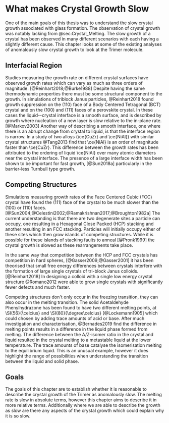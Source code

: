 # What makes Crystal Growth Slow

One of the main goals of this thesis
was to understand the slow crystal growth associated with glass formation.
The observation of crystal growth was notably lacking from @sec:Crystal_Melting.
The slow growth of a crystal has been observed in many different scenarios
with each having a slightly different cause.
This chapter looks at some of the existing analyses of
anomalously slow crystal growth to look at the Trimer molecule.

## Interfacial Region

Studies measuring the growth rate
on different crystal surfaces
have observed growth rates
which can vary as much as three orders of magnitude. [@Reinhart2018;@Burke1988]
Despite having the same thermodynamic properties
there must be some structural component to the growth.
In simulations of triblock Janus particles,
@Reinhart2018 found growth suppression on
the (110) face of a Body Centered Tetragonal (BCT) crystal
and on the (100) and (111) faces of a perovskite crystal.
In these cases the liquid--crystal interface is a smooth surface,
and is described by growth where nucleation of a new layer
is slow relative to the in-plane rate. [@Markov2003]
Another way of describing a smooth interface,
one where there is an abrupt change from crystal to liquid,
is that the interface region is narrow.
In a study of two alloys (\ce{CuZr} and \ce{NiAl}) with similar crystal structures
@Tang2013 find that \ce{NiAl} is an order of magnitude faster than \ce{CuZr}.
This difference between the growth rates has been attributed to
the ordering of liquid \ce{NiAl} over many atomic diameters near the crystal interface.
The presence of a large interface width
has been shown to be important for fast growth, [@Sun2018a]
particularly in the barrier-less Turnbull type growth.

## Competing Structures

Simulations measuring growth rates of the Face Centered Cubic (FCC) crystal
have found the (111) face of the crystal to be much slower than
the (100) or (110) faces. [@Sun2004;@Celestini2002;@Ramakrishnan2017;@Broughton1982a]
The current understanding is that there are two degenerate sites a particle can occupy,
one resulting in a Hexagonal Close Packed (HCP) stacking and another resulting in an FCC stacking.
Particles will initially occupy either of these sites
which then grow islands of competing structures.
While it is possible for these islands of stacking faults to anneal [@Pronk1999]
the crystal growth is slowed as these rearrangements take place.

In the same way that competition between the HCP and FCC crystals
has competition in hard spheres, [@Gasser2009;@Gasser2001]
it has been theorised that small free energy differences between crystals
interfere with the formation of large single crystals of tri-block Janus colloids. [@Reinhart2018]
In designing a colloid with a single low energy crystal structure
@Romano2012 were able to grow single crystals
with significantly fewer defects and much faster.

Competing structures don't only occur in the freezing transition,
they can also occur in the melting transition.
The solid Acetaldehyde Phenylhydrazone has been found to have
two different melting points,
at \SI{56}{\celcius} and \SI{80}{\degree\celcius} [@Lockemann1905]
which could chosen by adding trace amounts of acid or base.
After much investigation and characterisation,
@Bernades2019 find the difference in melting points
results in a difference in the liquid phase formed from melting.
The difference between the A/Z-isomer ratio in the crystal and liquid
resulted in the crystal melting to a metastable liquid at the lower temperature.
The trace amounts of base catalyse the isomerisation
melting to the equilibrium liquid.
This is an unusual example,
however it does highlight the range of possibilities
when understanding the transition between the liquid and solid phase.

## Goals

The goals of this chapter are to establish whether
it is reasonable to describe the crystal growth
of the Trimer as anomalously slow.
The melting rate is slow in absolute terms,
however this chapter aims to describe it in more relative terms.
Additionally where we are able to describe the growth as slow
are there any aspects of the crystal growth
which could explain why it is so slow.

